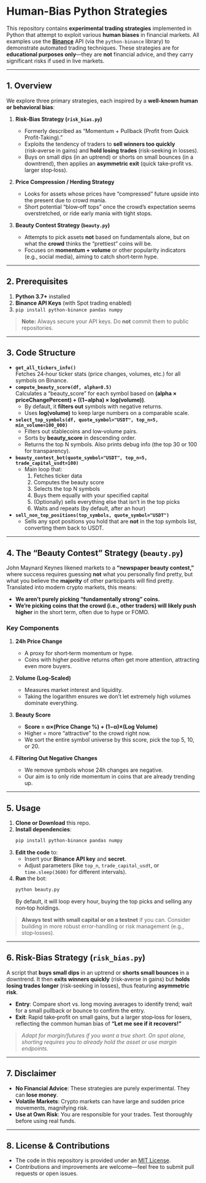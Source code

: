 # Human-Bias Python Strategies

This repository contains **experimental trading strategies** implemented in Python that attempt to exploit various **human biases** in financial markets. All examples use the [**Binance**](https://www.binance.com/) API (via the `python-binance` library) to demonstrate automated trading techniques. These strategies are for **educational purposes only**—they are **not** financial advice, and they carry significant risks if used in live markets.

---

## 1. Overview

We explore three primary strategies, each inspired by a **well-known human or behavioral bias**:

1. **Risk‑Bias Strategy (`risk_bias.py`)**  
   - Formerly described as “Momentum + Pullback (Profit from Quick Profit-Taking).”  
   - Exploits the tendency of traders to **sell winners too quickly** (risk‑averse in gains) and **hold losing trades** (risk‑seeking in losses).  
   - Buys on small dips (in an uptrend) or shorts on small bounces (in a downtrend), then applies an **asymmetric exit** (quick take‑profit vs. larger stop‑loss).

2. **Price Compression / Herding Strategy**  
   - Looks for assets whose prices have “compressed” future upside into the present due to crowd mania.  
   - Short potential “blow‑off tops” once the crowd’s expectation seems overstretched, or ride early mania with tight stops.  

3. **Beauty Contest Strategy (`beauty.py`)**  
   - Attempts to pick assets **not** based on fundamentals alone, but on what the **crowd** thinks the “prettiest” coins will be.  
   - Focuses on **momentum + volume** or other popularity indicators (e.g., social media), aiming to catch short‑term hype.  

---

## 2. Prerequisites

1. **Python 3.7+** installed  
2. **Binance API Keys** (with Spot trading enabled)  
3. `pip install python-binance pandas numpy`

> **Note:** Always secure your API keys. Do **not** commit them to public repositories.

---

## 3. Code Structure

- **`get_all_tickers_info()`**  
  Fetches 24‑hour ticker stats (price changes, volumes, etc.) for all symbols on Binance.
- **`compute_beauty_score(df, alpha=0.5)`**  
  Calculates a “beauty_score” for each symbol based on **(alpha × priceChangePercent) + ((1−alpha) × log(volume))**.  
  - By default, it **filters out** symbols with negative returns.  
  - Uses **log(volume)** to keep large numbers on a comparable scale.
- **`select_top_symbols(df, quote_symbol="USDT", top_n=5, min_volume=100_000)`**  
  - Filters out stablecoins and low‑volume pairs.  
  - Sorts by **beauty_score** in descending order.  
  - Returns the top N symbols. Also prints debug info (the top 30 or 100 for transparency).
- **`beauty_contest_bot(quote_symbol="USDT", top_n=5, trade_capital_usdt=100)`**  
  - Main loop that:  
    1. Fetches ticker data  
    2. Computes the beauty score  
    3. Selects the top N symbols  
    4. Buys them equally with your specified capital  
    5. (Optionally) sells everything else that isn’t in the top picks  
    6. Waits and repeats (by default, after an hour)
- **`sell_non_top_positions(top_symbols, quote_symbol="USDT")`**  
  - Sells any spot positions you hold that are **not** in the top symbols list, converting them back to USDT.  

---

## 4. The “Beauty Contest” Strategy (`beauty.py`)

John Maynard Keynes likened markets to a **“newspaper beauty contest,”** where success requires guessing **not** what you personally find pretty, but what you believe the **majority** of other participants will find pretty. Translated into modern crypto markets, this means:

- **We aren’t purely picking “fundamentally strong” coins.**  
- **We’re picking coins that the crowd (i.e., other traders) will likely push higher** in the short term, often due to hype or FOMO.

### Key Components

1. **24h Price Change**  
   - A proxy for short‑term momentum or hype.  
   - Coins with higher positive returns often get more attention, attracting even more buyers.

2. **Volume (Log-Scaled)**  
   - Measures market interest and liquidity.  
   - Taking the logarithm ensures we don’t let extremely high volumes dominate everything.

3. **Beauty Score**  
   - **Score = α×(Price Change %) + (1−α)×(Log Volume)**  
   - Higher = more “attractive” to the crowd right now.  
   - We sort the entire symbol universe by this score, pick the top 5, 10, or 20.

4. **Filtering Out Negative Changes**  
   - We remove symbols whose 24h changes are negative.  
   - Our aim is to only ride momentum in coins that are already trending up.

---

## 5. Usage

1. **Clone or Download** this repo.
2. **Install dependencies**:  
   ```bash
   pip install python-binance pandas numpy
   ```
3. **Edit the code** to:
   - Insert your **Binance API key** and **secret**.  
   - Adjust parameters (like `top_n`, `trade_capital_usdt`, or `time.sleep(3600)` for different intervals).  
4. **Run** the bot:
   ```bash
   python beauty.py
   ```
   By default, it will loop every hour, buying the top picks and selling any non‑top holdings.

> **Always test with small capital or on a testnet** if you can. Consider building in more robust error‑handling or risk management (e.g., stop‑losses).

---

## 6. Risk-Bias Strategy (`risk_bias.py`)

A script that **buys small dips** in an uptrend or **shorts small bounces** in a downtrend. It then **exits winners quickly** (risk‑averse in gains) but **holds losing trades longer** (risk‑seeking in losses), thus featuring **asymmetric risk**.  
- **Entry**: Compare short vs. long moving averages to identify trend; wait for a small pullback or bounce to confirm the entry.  
- **Exit**: Rapid take‑profit on small gains, but a larger stop‑loss for losers, reflecting the common human bias of **“Let me see if it recovers!”**  

> *Adapt for margin/futures if you want a true short. On spot alone, shorting requires you to already hold the asset or use margin endpoints.*

---

## 7. Disclaimer

- **No Financial Advice**: These strategies are purely experimental. They can **lose money**.  
- **Volatile Markets**: Crypto markets can have large and sudden price movements, magnifying risk.  
- **Use at Own Risk**: You are responsible for your trades. Test thoroughly before using real funds.  

---

## 8. License & Contributions

- The code in this repository is provided under an [MIT License](https://opensource.org/licenses/MIT).  
- Contributions and improvements are welcome—feel free to submit pull requests or open issues.

